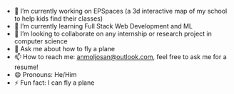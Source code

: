 - 🔭 I’m currently working on EPSpaces (a 3d interactive map of my school to help kids find their classes)
- 🌱 I’m currently learning Full Stack Web Development and ML
- 👯 I’m looking to collaborate on any internship or research project in computer science
- 💬 Ask me about how to fly a plane
- 📫 How to reach me: anmoljosan@outlook.com, feel free to ask me for a resume!
- 😄 Pronouns: He/Him
- ⚡ Fun fact: I can fly a plane
